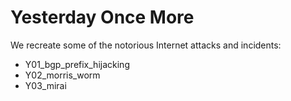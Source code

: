 # Yesterday Once More

We recreate some of the notorious Internet attacks and incidents:

- Y01_bgp_prefix_hijacking
- Y02_morris_worm
- Y03_mirai
